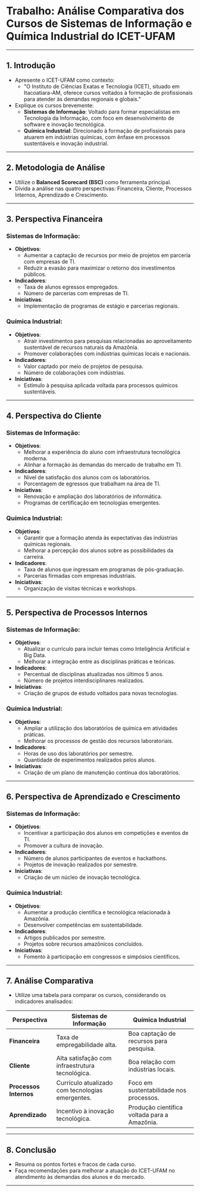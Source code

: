 # Trabalho: Análise Comparativa dos Cursos de Sistemas de Informação e Química Industrial do ICET-UFAM

---

## **1. Introdução**
- Apresente o ICET-UFAM como contexto:
  - "O Instituto de Ciências Exatas e Tecnologia (ICET), situado em Itacoatiara-AM, oferece cursos voltados à formação de profissionais para atender às demandas regionais e globais."
- Explique os cursos brevemente:
  - **Sistemas de Informação**: Voltado para formar especialistas em Tecnologia da Informação, com foco em desenvolvimento de software e inovação tecnológica.
  - **Química Industrial**: Direcionado à formação de profissionais para atuarem em indústrias químicas, com ênfase em processos sustentáveis e inovação industrial.

---

## **2. Metodologia de Análise**
- Utilize o **Balanced Scorecard (BSC)** como ferramenta principal.
- Divida a análise nas quatro perspectivas: Financeira, Cliente, Processos Internos, Aprendizado e Crescimento.

---

## **3. Perspectiva Financeira**
### **Sistemas de Informação**:
- **Objetivos**:
  - Aumentar a captação de recursos por meio de projetos em parceria com empresas de TI.
  - Reduzir a evasão para maximizar o retorno dos investimentos públicos.
- **Indicadores**:
  - Taxa de alunos egressos empregados.
  - Número de parcerias com empresas de TI.
- **Iniciativas**:
  - Implementação de programas de estágio e parcerias regionais.

### **Química Industrial**:
- **Objetivos**:
  - Atrair investimentos para pesquisas relacionadas ao aproveitamento sustentável de recursos naturais da Amazônia.
  - Promover colaborações com indústrias químicas locais e nacionais.
- **Indicadores**:
  - Valor captado por meio de projetos de pesquisa.
  - Número de colaborações com indústrias.
- **Iniciativas**:
  - Estímulo à pesquisa aplicada voltada para processos químicos sustentáveis.

---

## **4. Perspectiva do Cliente**
### **Sistemas de Informação**:
- **Objetivos**:
  - Melhorar a experiência do aluno com infraestrutura tecnológica moderna.
  - Alinhar a formação às demandas do mercado de trabalho em TI.
- **Indicadores**:
  - Nível de satisfação dos alunos com os laboratórios.
  - Porcentagem de egressos que trabalham na área de TI.
- **Iniciativas**:
  - Renovação e ampliação dos laboratórios de informática.
  - Programas de certificação em tecnologias emergentes.

### **Química Industrial**:
- **Objetivos**:
  - Garantir que a formação atenda às expectativas das indústrias químicas regionais.
  - Melhorar a percepção dos alunos sobre as possibilidades da carreira.
- **Indicadores**:
  - Taxa de alunos que ingressam em programas de pós-graduação.
  - Parcerias firmadas com empresas industriais.
- **Iniciativas**:
  - Organização de visitas técnicas e workshops.

---

## **5. Perspectiva de Processos Internos**
### **Sistemas de Informação**:
- **Objetivos**:
  - Atualizar o currículo para incluir temas como Inteligência Artificial e Big Data.
  - Melhorar a integração entre as disciplinas práticas e teóricas.
- **Indicadores**:
  - Percentual de disciplinas atualizadas nos últimos 5 anos.
  - Número de projetos interdisciplinares realizados.
- **Iniciativas**:
  - Criação de grupos de estudo voltados para novas tecnologias.

### **Química Industrial**:
- **Objetivos**:
  - Ampliar a utilização dos laboratórios de química em atividades práticas.
  - Melhorar os processos de gestão dos recursos laboratoriais.
- **Indicadores**:
  - Horas de uso dos laboratórios por semestre.
  - Quantidade de experimentos realizados pelos alunos.
- **Iniciativas**:
  - Criação de um plano de manutenção contínua dos laboratórios.

---

## **6. Perspectiva de Aprendizado e Crescimento**
### **Sistemas de Informação**:
- **Objetivos**:
  - Incentivar a participação dos alunos em competições e eventos de TI.
  - Promover a cultura de inovação.
- **Indicadores**:
  - Número de alunos participantes de eventos e hackathons.
  - Projetos de inovação realizados por semestre.
- **Iniciativas**:
  - Criação de um núcleo de inovação tecnológica.

### **Química Industrial**:
- **Objetivos**:
  - Aumentar a produção científica e tecnológica relacionada à Amazônia.
  - Desenvolver competências em sustentabilidade.
- **Indicadores**:
  - Artigos publicados por semestre.
  - Projetos sobre recursos amazônicos concluídos.
- **Iniciativas**:
  - Fomento à participação em congressos e simpósios científicos.

---

## **7. Análise Comparativa**
- Utilize uma tabela para comparar os cursos, considerando os indicadores analisados:

| Perspectiva          | Sistemas de Informação                         | Química Industrial                          |
|-----------------------|-----------------------------------------------|---------------------------------------------|
| **Financeira**       | Taxa de empregabilidade alta.                  | Boa captação de recursos para pesquisa.     |
| **Cliente**          | Alta satisfação com infraestrutura tecnológica.| Boa relação com indústrias locais.          |
| **Processos Internos**| Currículo atualizado com tecnologias emergentes.| Foco em sustentabilidade nos processos.     |
| **Aprendizado**       | Incentivo à inovação tecnológica.             | Produção científica voltada para a Amazônia.|

---

## **8. Conclusão**
- Resuma os pontos fortes e fracos de cada curso.
- Faça recomendações para melhorar a atuação do ICET-UFAM no atendimento às demandas dos alunos e do mercado.

---
